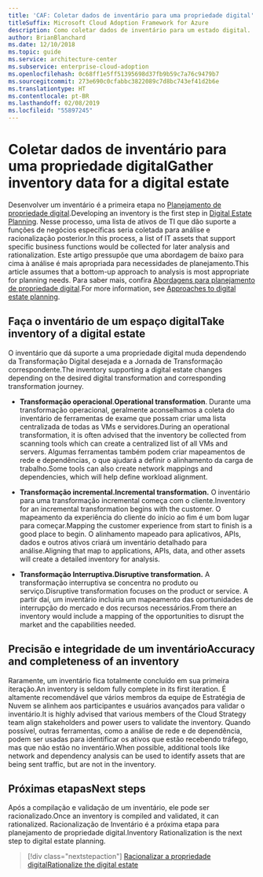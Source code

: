 ```yaml
---
title: 'CAF: Coletar dados de inventário para uma propriedade digital'
titleSuffix: Microsoft Cloud Adoption Framework for Azure
description: Como coletar dados de inventário para um estado digital.
author: BrianBlanchard
ms.date: 12/10/2018
ms.topic: guide
ms.service: architecture-center
ms.subservice: enterprise-cloud-adoption
ms.openlocfilehash: 0c68ff1e5ff51395698d37fb9b59c7a76c9479b7
ms.sourcegitcommit: 273e690c0cfabbc3822089c7d8bc743ef41d2b6e
ms.translationtype: HT
ms.contentlocale: pt-BR
ms.lasthandoff: 02/08/2019
ms.locfileid: "55897245"
---
```

# <a name="gather-inventory-data-for-a-digital-estate"></a><span data-ttu-id="455fd-103">Coletar dados de inventário para uma propriedade digital</span><span class="sxs-lookup"><span data-stu-id="455fd-103">Gather inventory data for a digital estate</span></span>

<span data-ttu-id="455fd-104">Desenvolver um inventário é a primeira etapa no [Planejamento de propriedade digital](overview.md).</span><span class="sxs-lookup"><span data-stu-id="455fd-104">Developing an inventory is the first step in [Digital Estate Planning](overview.md).</span></span> <span data-ttu-id="455fd-105">Nesse processo, uma lista de ativos de TI que dão suporte a funções de negócios específicas seria coletada para análise e racionalização posterior.</span><span class="sxs-lookup"><span data-stu-id="455fd-105">In this process, a list of IT assets that support specific business functions would be collected for later analysis and rationalization.</span></span> <span data-ttu-id="455fd-106">Este artigo pressupõe que uma abordagem de baixo para cima à análise é mais apropriada para necessidades de planejamento.</span><span class="sxs-lookup"><span data-stu-id="455fd-106">This article assumes that a bottom-up approach to analysis is most appropriate for planning needs.</span></span> <span data-ttu-id="455fd-107">Para saber mais, confira [Abordagens para planejamento de propriedade digital](./approach.md).</span><span class="sxs-lookup"><span data-stu-id="455fd-107">For more information, see [Approaches to digital estate planning](./approach.md).</span></span>

## <a name="take-inventory-of-a-digital-estate"></a><span data-ttu-id="455fd-108">Faça o inventário de um espaço digital</span><span class="sxs-lookup"><span data-stu-id="455fd-108">Take inventory of a digital estate</span></span>

<span data-ttu-id="455fd-109">O inventário que dá suporte a uma propriedade digital muda dependendo da Transformação Digital desejada e a Jornada de Transformação correspondente.</span><span class="sxs-lookup"><span data-stu-id="455fd-109">The inventory supporting a digital estate changes depending on the desired digital transformation and corresponding transformation journey.</span></span>

- <span data-ttu-id="455fd-110">**Transformação operacional**.</span><span class="sxs-lookup"><span data-stu-id="455fd-110">**Operational transformation**.</span></span> <span data-ttu-id="455fd-111">Durante uma transformação operacional, geralmente aconselhamos a coleta do inventário de ferramentas de exame que possam criar uma lista centralizada de todas as VMs e servidores.</span><span class="sxs-lookup"><span data-stu-id="455fd-111">During an operational transformation, it is often advised that the inventory be collected from scanning tools which can create a centralized list of all VMs and servers.</span></span> <span data-ttu-id="455fd-112">Algumas ferramentas também podem criar mapeamentos de rede e dependências, o que ajudará a definir o alinhamento da carga de trabalho.</span><span class="sxs-lookup"><span data-stu-id="455fd-112">Some tools can also create network mappings and dependencies, which will help define workload alignment.</span></span>

- <span data-ttu-id="455fd-113">**Transformação incremental.**</span><span class="sxs-lookup"><span data-stu-id="455fd-113">**Incremental transformation.**</span></span> <span data-ttu-id="455fd-114">O inventário para uma transformação incremental começa com o cliente.</span><span class="sxs-lookup"><span data-stu-id="455fd-114">Inventory for an incremental transformation begins with the customer.</span></span> <span data-ttu-id="455fd-115">O mapeamento da experiência do cliente do início ao fim é um bom lugar para começar.</span><span class="sxs-lookup"><span data-stu-id="455fd-115">Mapping the customer experience from start to finish is a good place to begin.</span></span> <span data-ttu-id="455fd-116">O alinhamento mapeado para aplicativos, APIs, dados e outros ativos criará um inventário detalhado para análise.</span><span class="sxs-lookup"><span data-stu-id="455fd-116">Aligning that map to applications, APIs, data, and other assets will create a detailed inventory for analysis.</span></span>

- <span data-ttu-id="455fd-117">**Transformação Interruptiva.**</span><span class="sxs-lookup"><span data-stu-id="455fd-117">**Disruptive transformation.**</span></span> <span data-ttu-id="455fd-118">A transformação interruptiva se concentra no produto ou serviço.</span><span class="sxs-lookup"><span data-stu-id="455fd-118">Disruptive transformation focuses on the product or service.</span></span> <span data-ttu-id="455fd-119">A partir daí, um inventário incluiria um mapeamento das oportunidades de interrupção do mercado e dos recursos necessários.</span><span class="sxs-lookup"><span data-stu-id="455fd-119">From there an inventory would include a mapping of the opportunities to disrupt the market and the capabilities needed.</span></span>

## <a name="accuracy-and-completeness-of-an-inventory"></a><span data-ttu-id="455fd-120">Precisão e integridade de um inventário</span><span class="sxs-lookup"><span data-stu-id="455fd-120">Accuracy and completeness of an inventory</span></span>

<span data-ttu-id="455fd-121">Raramente, um inventário fica totalmente concluído em sua primeira iteração.</span><span class="sxs-lookup"><span data-stu-id="455fd-121">An inventory is seldom fully complete in its first iteration.</span></span> <span data-ttu-id="455fd-122">É altamente recomendável que vários membros da equipe de Estratégia de Nuvem se alinhem aos participantes e usuários avançados para validar o inventário.</span><span class="sxs-lookup"><span data-stu-id="455fd-122">It is highly advised that various members of the Cloud Strategy team align stakeholders and power users to validate the inventory.</span></span> <span data-ttu-id="455fd-123">Quando possível, outras ferramentas, como a análise de rede e de dependência, podem ser usadas para identificar os ativos que estão recebendo tráfego, mas que não estão no inventário.</span><span class="sxs-lookup"><span data-stu-id="455fd-123">When possible, additional tools like network and dependency analysis can be used to identify assets that are being sent traffic, but are not in the inventory.</span></span>

## <a name="next-steps"></a><span data-ttu-id="455fd-124">Próximas etapas</span><span class="sxs-lookup"><span data-stu-id="455fd-124">Next steps</span></span>

<span data-ttu-id="455fd-125">Após a compilação e validação de um inventário, ele pode ser racionalizado.</span><span class="sxs-lookup"><span data-stu-id="455fd-125">Once an inventory is compiled and validated, it can rationalized.</span></span> <span data-ttu-id="455fd-126">Racionalização de Inventário é a próxima etapa para planejamento de propriedade digital.</span><span class="sxs-lookup"><span data-stu-id="455fd-126">Inventory Rationalization is the next step to digital estate planning.</span></span>

> [!div class="nextstepaction"]
> [<span data-ttu-id="455fd-127">Racionalizar a propriedade digital</span><span class="sxs-lookup"><span data-stu-id="455fd-127">Rationalize the digital estate</span></span>](rationalize.md)